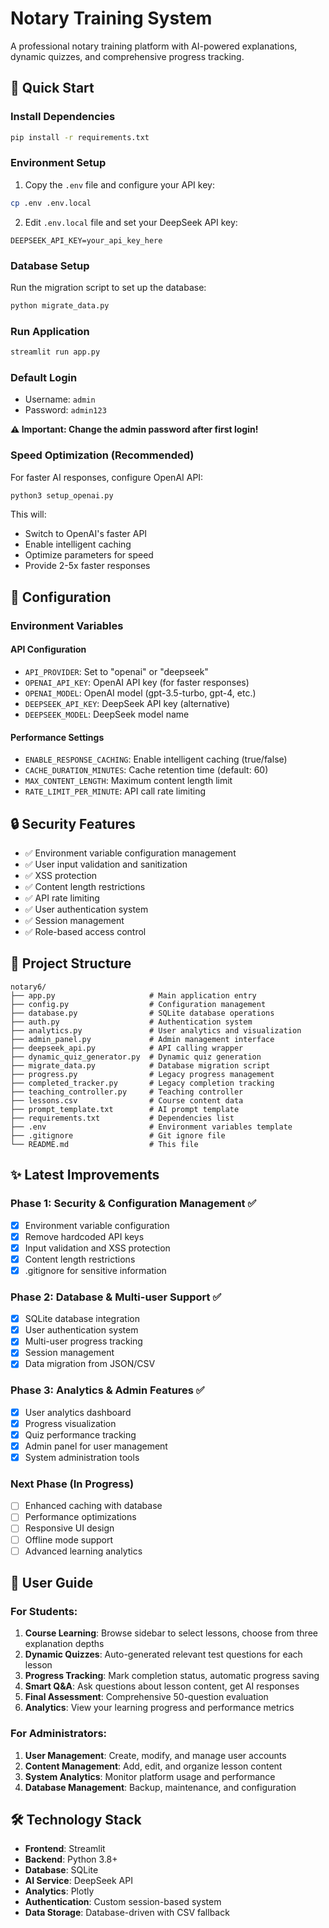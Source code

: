 # Notary Training System

A professional notary training platform with AI-powered explanations, dynamic quizzes, and comprehensive progress tracking.

## 🚀 Quick Start

### Install Dependencies
```bash
pip install -r requirements.txt
```

### Environment Setup
1. Copy the `.env` file and configure your API key:
```bash
cp .env .env.local
```

2. Edit `.env.local` file and set your DeepSeek API key:
```
DEEPSEEK_API_KEY=your_api_key_here
```

### Database Setup
Run the migration script to set up the database:
```bash
python migrate_data.py
```

### Run Application
```bash
streamlit run app.py
```

### Default Login
- Username: `admin`
- Password: `admin123`

**⚠️ Important: Change the admin password after first login!**

### Speed Optimization (Recommended)
For faster AI responses, configure OpenAI API:
```bash
python3 setup_openai.py
```
This will:
- Switch to OpenAI's faster API
- Enable intelligent caching
- Optimize parameters for speed
- Provide 2-5x faster responses

## 🔧 Configuration

### Environment Variables

#### API Configuration
- `API_PROVIDER`: Set to "openai" or "deepseek" 
- `OPENAI_API_KEY`: OpenAI API key (for faster responses)
- `OPENAI_MODEL`: OpenAI model (gpt-3.5-turbo, gpt-4, etc.)
- `DEEPSEEK_API_KEY`: DeepSeek API key (alternative)
- `DEEPSEEK_MODEL`: DeepSeek model name

#### Performance Settings
- `ENABLE_RESPONSE_CACHING`: Enable intelligent caching (true/false)
- `CACHE_DURATION_MINUTES`: Cache retention time (default: 60)
- `MAX_CONTENT_LENGTH`: Maximum content length limit
- `RATE_LIMIT_PER_MINUTE`: API call rate limiting

## 🔒 Security Features

- ✅ Environment variable configuration management
- ✅ User input validation and sanitization
- ✅ XSS protection
- ✅ Content length restrictions
- ✅ API rate limiting
- ✅ User authentication system
- ✅ Session management
- ✅ Role-based access control

## 📁 Project Structure

```
notary6/
├── app.py                     # Main application entry
├── config.py                  # Configuration management
├── database.py                # SQLite database operations
├── auth.py                    # Authentication system
├── analytics.py               # User analytics and visualization
├── admin_panel.py             # Admin management interface
├── deepseek_api.py            # API calling wrapper
├── dynamic_quiz_generator.py  # Dynamic quiz generation
├── migrate_data.py            # Database migration script
├── progress.py                # Legacy progress management
├── completed_tracker.py       # Legacy completion tracking
├── teaching_controller.py     # Teaching controller
├── lessons.csv                # Course content data
├── prompt_template.txt        # AI prompt template
├── requirements.txt           # Dependencies list
├── .env                       # Environment variables template
├── .gitignore                 # Git ignore file
└── README.md                  # This file
```

## ✨ Latest Improvements

### Phase 1: Security & Configuration Management ✅
- [x] Environment variable configuration
- [x] Remove hardcoded API keys
- [x] Input validation and XSS protection
- [x] Content length restrictions
- [x] .gitignore for sensitive information

### Phase 2: Database & Multi-user Support ✅
- [x] SQLite database integration
- [x] User authentication system
- [x] Multi-user progress tracking
- [x] Session management
- [x] Data migration from JSON/CSV

### Phase 3: Analytics & Admin Features ✅
- [x] User analytics dashboard
- [x] Progress visualization
- [x] Quiz performance tracking
- [x] Admin panel for user management
- [x] System administration tools

### Next Phase (In Progress)
- [ ] Enhanced caching with database
- [ ] Performance optimizations
- [ ] Responsive UI design
- [ ] Offline mode support
- [ ] Advanced learning analytics

## 🎯 User Guide

### For Students:
1. **Course Learning**: Browse sidebar to select lessons, choose from three explanation depths
2. **Dynamic Quizzes**: Auto-generated relevant test questions for each lesson
3. **Progress Tracking**: Mark completion status, automatic progress saving
4. **Smart Q&A**: Ask questions about lesson content, get AI responses
5. **Final Assessment**: Comprehensive 50-question evaluation
6. **Analytics**: View your learning progress and performance metrics

### For Administrators:
1. **User Management**: Create, modify, and manage user accounts
2. **Content Management**: Add, edit, and organize lesson content
3. **System Analytics**: Monitor platform usage and performance
4. **Database Management**: Backup, maintenance, and configuration

## 🛠️ Technology Stack

- **Frontend**: Streamlit
- **Backend**: Python 3.8+
- **Database**: SQLite
- **AI Service**: DeepSeek API
- **Analytics**: Plotly
- **Authentication**: Custom session-based system
- **Data Storage**: Database-driven with CSV fallback